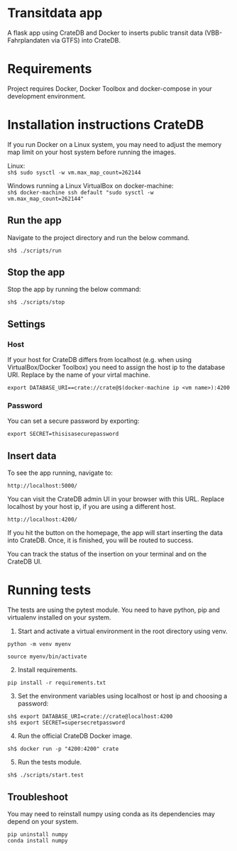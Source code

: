 # Transitdata app

A flask app using CrateDB and Docker to inserts public transit data (VBB-Fahrplandaten via GTFS) into CrateDB.

# Requirements

Project requires Docker, Docker Toolbox and docker-compose in your development environment.

# Installation instructions CrateDB

If you run Docker on a Linux system, you may need to adjust the memory map limit on your host system before running the images.

Linux:  
`sh$ sudo sysctl -w vm.max_map_count=262144`

Windows running a Linux VirtualBox on docker-machine:    
`sh$ docker-machine ssh default "sudo sysctl -w vm.max_map_count=262144"`

## Run the app

Navigate to the project directory and run the below command.  
  
`sh$ ./scripts/run`

## Stop the app

Stop the app by running the below command:
  
`sh$ ./scripts/stop`

## Settings
### Host

If your host for CrateDB differs from localhost (e.g. when using VirtualBox/Docker Toolbox) you need to assign the host ip to the database URI. Replace <vm name> by the name of your virtal machine. 
    
`export DATABASE_URI==crate://crate@$(docker-machine ip <vm name>):4200`

### Password  

You can set a secure password by exporting: 
  
`export SECRET=thisisasecurepassword` 

## Insert data

To see the app running, navigate to:  
  
`http://localhost:5000/` 
  
You can visit the CrateDB admin UI in your browser with this URL. Replace localhost by your host ip, if you are using a different host. 
  
`http://localhost:4200/`
  
If you hit the button on the homepage, the app will start inserting the data into CrateDB.
Once, it is finished, you will be routed to success.

You can track the status of the insertion on your terminal and on the CrateDB UI. 

# Running tests
The tests are using the pytest module. You need to have python, pip and virtualenv installed on your system.

1. Start and activate a virtual environment in the root directory using venv.
  
`python -m venv myenv`  
  
`source myenv/bin/activate`  
  
2. Install requirements.
   
`pip install -r requirements.txt`

3. Set the environment variables using localhost or host ip and choosing a password:
  
`sh$ export DATABASE_URI=crate://crate@localhost:4200`  
`sh$ export SECRET=supersecretpassword`  

4. Run the official CrateDB Docker image.  
    
`sh$ docker run -p "4200:4200" crate`    
  
5. Run the tests module.
  
`sh$ ./scripts/start.test`  

## Troubleshoot

You may need to reinstall numpy using conda as its dependencies may depend on your system.
  
``pip uninstall numpy``     
``conda install numpy``  